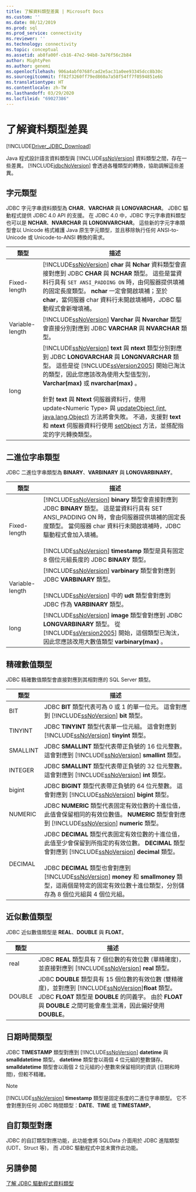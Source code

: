 ```yaml
---
title: 了解資料類型差異 | Microsoft Docs
ms.custom: ''
ms.date: 08/12/2019
ms.prod: sql
ms.prod_service: connectivity
ms.reviewer: ''
ms.technology: connectivity
ms.topic: conceptual
ms.assetid: ab8fa00f-cb16-47e2-94b8-3a76f56c2b84
author: MightyPen
ms.author: genemi
ms.openlocfilehash: 906a4abf0768fcad2e5ac31a0ee93345dcc8b30c
ms.sourcegitcommit: ff82f3260ff79ed860a7a58f54ff7f0594851e6b
ms.translationtype: HT
ms.contentlocale: zh-TW
ms.lasthandoff: 03/29/2020
ms.locfileid: "69027386"
---
```

# <a name="understanding-data-type-differences"></a>了解資料類型差異

[!INCLUDE[Driver_JDBC_Download](../../includes/driver_jdbc_download.md)]

Java 程式設計語言資料類型與 [!INCLUDE[ssNoVersion](../../includes/ssnoversion-md.md)] 資料類型之間，存在一些差異。 [!INCLUDE[jdbcNoVersion](../../includes/jdbcnoversion_md.md)] 會透過各種類型的轉換，協助調解這些差異。  

## <a name="character-types"></a>字元類型

JDBC 字元字串資料類型為 **CHAR**、**VARCHAR** 與 **LONGVARCHAR**。 JDBC 驅動程式提供 JDBC 4.0 API 的支援。 在 JDBC 4.0 中，JDBC 字元字串資料類型也可以是 **NCHAR**、**NVARCHAR** 與 **LONGNVARCHAR**。 這些新的字元字串類型會以 Unicode 格式維護 Java 原生字元類型，並且移除執行任何 ANSI-to-Unicode 或 Unicode-to-ANSI 轉換的需求。  
  
| 類型            | 描述                                                                                                                                                                                                                                                                                                                                                                                                                                                                                                                                                                                                                                                                                                                                                                                                                |
| --------------- | -------------------------------------------------------------------------------------------------------------------------------------------------------------------------------------------------------------------------------------------------------------------------------------------------------------------------------------------------------------------------------------------------------------------------------------------------------------------------------------------------------------------------------------------------------------------------------------------------------------------------------------------------------------------------------------------------------------------------------------------------------------------------------------------------------------------------- |
| Fixed-length    | [!INCLUDE[ssNoVersion](../../includes/ssnoversion-md.md)] **char** 與 **Nchar** 資料類型會直接對應到 JDBC **CHAR** 與 **NCHAR** 類型。 這些是當資料行具有 `SET ANSI_PADDING ON` 時，由伺服器提供填補的固定長度類型。 **nchar** 一定會開啟填補；至於 **char**，當伺服器 char 資料行未開啟填補時，JDBC 驅動程式會新增填補。                                                                                                                                                                                                                                                                                                                                                                                      |
| Variable-length | [!INCLUDE[ssNoVersion](../../includes/ssnoversion-md.md)] **Varchar** 與 **Nvarchar** 類型會直接分別對應到 JDBC **VARCHAR** 與 **NVARCHAR** 類型。                                                                                                                                                                                                                                                                                                                                                                                                                                                                                                                                                                                                                                                 |
| long            | [!INCLUDE[ssNoVersion](../../includes/ssnoversion-md.md)] **text** 與 **ntext** 類型分別對應到 JDBC **LONGVARCHAR** 與 **LONGNVARCHAR** 類型。 這些是從 [!INCLUDE[ssVersion2005](../../includes/ssversion2005-md.md)] 開始已淘汰的類型，因此您應該改為使用大型值型別，**Varchar(max)** 或 **nvarchar(max)** 。<br /><br /> 針對 **text** 與 **Ntext** 伺服器資料行，使用 update\<Numeric Type> 與 [updateObject (int, java.lang.Object)](../../connect/jdbc/reference/updateobject-method-int-java-lang-object.md) 方法將會失敗。 不過，支援對 **text** 和 **ntext** 伺服器資料行使用 [setObject](../../connect/jdbc/reference/setobject-method-sqlserverpreparedstatement.md) 方法，並搭配指定的字元轉換類型。 |
  
## <a name="binary-string-types"></a>二進位字串類型

JDBC 二進位字串類型為 **BINARY**、**VARBINARY** 與 **LONGVARBINARY**。  
  
| 類型            | 描述                                                                                                                                                                                                                                                                                                                                                                                                                                                                          |
| --------------- | ------------------------------------------------------------------------------------------------------------------------------------------------------------------------------------------------------------------------------------------------------------------------------------------------------------------------------------------------------------------------------------------------------------------------------------------------------------------------------------ |
| Fixed-length    | [!INCLUDE[ssNoVersion](../../includes/ssnoversion-md.md)] **binary** 類型會直接對應到 JDBC **BINARY** 類型。 這是當資料行具有 SET ANSI_PADDING ON 時，會由伺服器提供填補的固定長度類型。 當伺服器 char 資料行未開啟填補時，JDBC 驅動程式會加入填補。<br /><br /> [!INCLUDE[ssNoVersion](../../includes/ssnoversion-md.md)] **timestamp** 類型是具有固定 8 個位元組長度的 JDBC **BINARY** 類型。 |
| Variable-length | [!INCLUDE[ssNoVersion](../../includes/ssnoversion-md.md)] **varbinary** 類型會對應到 JDBC **VARBINARY** 類型。<br /><br /> [!INCLUDE[ssNoVersion](../../includes/ssnoversion-md.md)] 中的 **udt** 類型會對應到 JDBC 作為 **VARBINARY** 類型。                                                                                                                                                                                                                                 |
| long            | [!INCLUDE[ssNoVersion](../../includes/ssnoversion-md.md)] **image** 類型會對應到 JDBC **LONGVARBINARY** 類型。 從 [!INCLUDE[ssVersion2005](../../includes/ssversion2005-md.md)] 開始，這個類型已淘汰，因此您應該改用大數值類型 **varbinary(max)** 。                                                                                                                                                                                           |
  
## <a name="exact-numeric-types"></a>精確數值類型

JDBC 精確數值類型會直接對應到其相對應的 SQL Server 類型。  
  
| 類型     | 描述                                                                                                                                                                                                                                                                                                                                                                                                                                                                                   |
| -------- | --------------------------------------------------------------------------------------------------------------------------------------------------------------------------------------------------------------------------------------------------------------------------------------------------------------------------------------------------------------------------------------------------------------------------------------------------------------------------------------------- |
| BIT      | JDBC **BIT** 類型代表可為 0 或 1 的單一位元。 這會對應到 [!INCLUDE[ssNoVersion](../../includes/ssnoversion-md.md)] **bit** 類型。                                                                                                                                                                                                                                                                                                                                       |
| TINYINT  | JDBC **TINYINT** 類型代表單一位元組。 這會對應到 [!INCLUDE[ssNoVersion](../../includes/ssnoversion-md.md)] **tinyint** 類型。                                                                                                                                                                                                                                                                                                                                                 |
| SMALLINT | JDBC **SMALLINT** 類型代表帶正負號的 16 位元整數。 這會對應到 [!INCLUDE[ssNoVersion](../../includes/ssnoversion-md.md)] **smallint** 類型。                                                                                                                                                                                                                                                                                                                                     |
| INTEGER  | JDBC **SMALLINT** 類型代表帶正負號的 32 位元整數。 這會對應到 [!INCLUDE[ssNoVersion](../../includes/ssnoversion-md.md)] **int** 類型。                                                                                                                                                                                                                                                                                                                                           |
| bigint   | JDBC **BIGINT** 類型代表帶正負號的 64 位元整數。 這會對應到 [!INCLUDE[ssNoVersion](../../includes/ssnoversion-md.md)] **bigint** 類型。                                                                                                                                                                                                                                                                                                                                         |
| NUMERIC  | JDBC **NUMERIC** 類型代表固定有效位數的十進位值，此值會保留相同的有效位數值。 **NUMERIC** 類型會對應到 [!INCLUDE[ssNoVersion](../../includes/ssnoversion-md.md)] **numeric** 類型。                                                                                                                                                                                                                                                                   |
| DECIMAL  | JDBC **DECIMAL** 類型代表固定有效位數的十進位值，此值至少會保留到所指定的有效位數。 **DECIMAL** 類型會對應到 [!INCLUDE[ssNoVersion](../../includes/ssnoversion-md.md)] **decimal** 類型。<br /><br /> JDBC **DECIMAL** 類型也會對應到 [!INCLUDE[ssNoVersion](../../includes/ssnoversion-md.md)] **money** 和 **smallmoney** 類型，這兩個是特定的固定有效位數十進位類型，分別儲存為 8 個位元組與 4 個位元組。 |
  
## <a name="approximate-numeric-types"></a>近似數值類型

JDBC 近似數值類型是 **REAL**、**DOUBLE** 與 **FLOAT**。  
  
| 類型   | 描述                                                                                                                                                                                                                                                                                                   |
| ------ | ------------------------------------------------------------------------------------------------------------------------------------------------------------------------------------------------------------------------------------------------------------------------------------------------------------- |
| real   | JDBC **REAL** 類型具有 7 個位數的有效位數 (單精確度)，並直接對應到 [!INCLUDE[ssNoVersion](../../includes/ssnoversion-md.md)] **real** 類型。                                                                                                                                     |
| DOUBLE | JDBC **DOUBLE** 類型具有 15 個位數的有效位數 (雙精確度)，並對應到 [!INCLUDE[ssNoVersion](../../includes/ssnoversion-md.md)]**float** 類型。 JDBC **FLOAT** 類型是 **DOUBLE** 的同義字。 由於 **FLOAT** 與 **DOUBLE** 之間可能會產生混淆，因此偏好使用 **DOUBLE**。 |
  
## <a name="datetime-types"></a>日期時間類型

JDBC **TIMESTAMP** 類型對應到 [!INCLUDE[ssNoVersion](../../includes/ssnoversion-md.md)] **datetime** 與 **smalldatetime** 類型。 **datetime** 類型會以兩個 4 位元組的整數儲存。 **smalldatetime** 類型會以兩個 2 位元組的小整數來保留相同的資訊 (日期和時間)，但較不精確。  
  
> [!NOTE]  
> [!INCLUDE[ssNoVersion](../../includes/ssnoversion-md.md)] **timestamp** 類型是固定長度的二進位字串類型。 它不會對應到任何 JDBC 時間類型：**DATE**、**TIME** 或 **TIMESTAMP**。  
  
## <a name="custom-type-mapping"></a>自訂類型對應

JDBC 的自訂類型對應功能，此功能會將 SQLData 介面用於 JDBC 進階類型 (UDT、Struct 等)， 而 JDBC 驅動程式中並未實作此功能。  
  
## <a name="see-also"></a>另請參閱

[了解 JDBC 驅動程式資料類型](../../connect/jdbc/understanding-the-jdbc-driver-data-types.md)  
